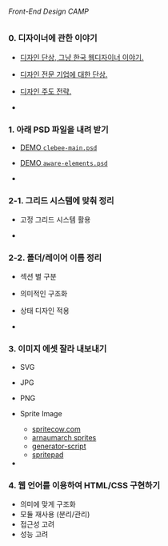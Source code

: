 ###### Front-End Design CAMP

### 0. 디자이너에 관한 이야기

- [디자인 단상, 그냥 한국 웹디자이너 이야기.](https://brunch.co.kr/@sonujung/8)
- [디자인 전문 기업에 대한 단상.](https://medium.com/selected-works/%EC%A7%80%EA%B7%B9%ED%9E%88-%EC%82%AC%EC%A0%81%EC%9D%B8-%EB%94%94%EC%9E%90%EC%9D%B8-%EB%8B%A8%EC%83%81-1-50cd4c981d7d#.353t24bl5)
- [디자인 주도 전략.](http://blog.jdlab.org/kr/archives/183)

-

### 1. 아래 PSD 파일을 내려 받기

- [DEMO `clebee-main.psd`](Assets/clebee-main.psd)
- [DEMO `aware-elements.psd`](Assets/aware-elements.psd)

-

### 2-1. 그리드 시스템에 맞춰 정리

- 고정 그리드 시스템 활용

-

### 2-2. 폴더/레이어 이름 정리

- 섹션 별 구분
- 의미적인 구조화
- 상태 디자인 적용

-

### 3. 이미지 에셋 잘라 내보내기

- SVG
- JPG
- PNG
- Sprite Image
  - [spritecow.com](http://www.spritecow.com/)
  - [arnaumarch sprites](http://arnaumarch.com/en/sprites.html)
  - [generator-script](http://www.johnwordsworth.com/projects/photoshop-sprite-sheet-generator-script/)
  - [spritepad](http://spritepad.wearekiss.com/)

-

### 4. 웹 언어를 이용하여 HTML/CSS 구현하기

- 의미에 맞게 구조화
- 모듈 재사용 (분리/관리)
- 접근성 고려
- 성능 고려
